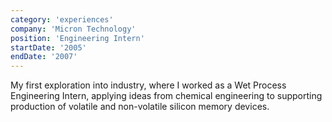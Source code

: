 ```yaml
---
category: 'experiences'
company: 'Micron Technology'
position: 'Engineering Intern'
startDate: '2005'
endDate: '2007'
---
```


My first exploration into industry, where I worked as a Wet Process Engineering Intern, applying ideas from chemical engineering to supporting production of volatile and non-volatile silicon memory devices.

